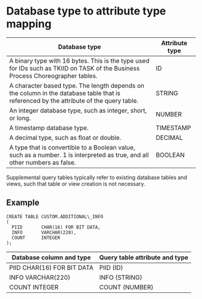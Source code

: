 <!-- image -->

# Database type to attribute type mapping

| Database type                                                                                                                          | Attribute type   |
|----------------------------------------------------------------------------------------------------------------------------------------|------------------|
| A binary type with 16 bytes. This is the type used for IDs such as TKIID on TASK of the Business Process Choreographer tables.         | ID               |
| A character based type. The length depends on the column in the database table that is referenced by the attribute of the query table. | STRING           |
| An integer database type, such as integer, short, or long.                                                                             | NUMBER           |
| A timestamp database type.                                                                                                             | TIMESTAMP        |
| A decimal type, such as float or double.                                                                                               | DECIMAL          |
| A type that is convertible to a Boolean value, such as a number. 1 is interpreted as true, and all other numbers as false.             | BOOLEAN          |

Supplemental query tables typically refer to existing database
tables and views, such that table or view creation is not necessary.

## Example

```
CREATE TABLE CUSTOM.ADDITIONAL\_INFO
(
  PIID       CHAR(16) FOR BIT DATA,
  INFO       VARCHAR(220),
  COUNT      INTEGER
);
```

| Database column and type   | Query table attribute and type   |
|----------------------------|----------------------------------|
| PIID CHAR(16) FOR BIT DATA | PIID (ID)                        |
| INFO VARCHAR(220)          | INFO (STRING)                    |
| COUNT INTEGER              | COUNT (NUMBER)                   |